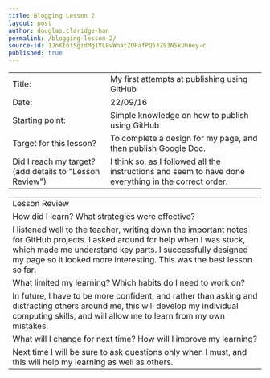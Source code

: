 ```yaml
---
title: Blogging Lesson 2
layout: post
author: douglas.claridge-han
permalink: /blogging-lesson-2/
source-id: 1JnKtoiSgidMg1VL8vWnatZQPafPQ53Z93NSkUhney-c
published: true
---
```

<table>
  <tr>
    <td>Title:</td>
    <td>My first attempts at publishing using GitHub  </td>
  </tr>
  <tr>
    <td>Date:</td>
    <td>22/09/16</td>
  </tr>
  <tr>
    <td>Starting point:</td>
    <td>Simple knowledge on how to publish using GitHub</td>
  </tr>
  <tr>
    <td>Target for this lesson?</td>
    <td>To complete a design for my page, and then publish Google Doc.</td>
  </tr>
  <tr>
    <td>Did I reach my target? 
(add details to "Lesson Review")</td>
    <td>I think so, as I followed all the instructions and seem to have done everything in the correct order.</td>
  </tr>
</table>


<table>
  <tr>
    <td>Lesson Review</td>
  </tr>
  <tr>
    <td>How did I learn? What strategies were effective? </td>
  </tr>
  <tr>
    <td>I listened well to the teacher, writing down the important notes for GitHub projects.
I asked around for help when I was stuck, which made me understand key parts. I successfully designed my page so it looked more interesting. This was the best lesson so far.</td>
  </tr>
  <tr>
    <td>What limited my learning? Which habits do I need to work on? </td>
  </tr>
  <tr>
    <td>In future, I have to be more confident, and rather than asking and distracting others around me, this will develop my individual computing skills, and will allow me to learn from my own mistakes.</td>
  </tr>
  <tr>
    <td>What will I change for next time? How will I improve my learning?</td>
  </tr>
  <tr>
    <td>Next time I will be sure to ask questions only when I must, and this will help my learning as well as others. </td>
  </tr>
</table>


